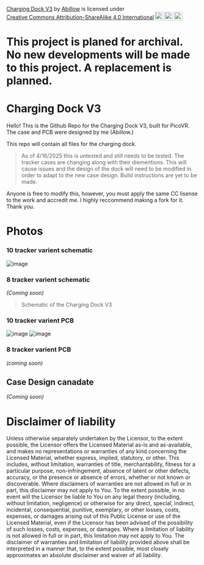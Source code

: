<p xmlns:cc="http://creativecommons.org/ns#" xmlns:dct="http://purl.org/dc/terms/"><a property="dct:title" rel="cc:attributionURL" href="https://github.com/Abillow1/Charging-Dock-V3">Charging Dock V3</a> by <a rel="cc:attributionURL dct:creator" property="cc:attributionName" href="https://github.com/Abillow1">Abillow</a> is licensed under <a href="https://creativecommons.org/licenses/by-sa/4.0/?ref=chooser-v1" target="_blank" rel="license noopener noreferrer" style="display:inline-block;">Creative Commons Attribution-ShareAlike 4.0 International<img style="height:22px!important;margin-left:3px;vertical-align:text-bottom;" src="https://mirrors.creativecommons.org/presskit/icons/cc.svg?ref=chooser-v1" alt=""><img style="height:22px!important;margin-left:3px;vertical-align:text-bottom;" src="https://mirrors.creativecommons.org/presskit/icons/by.svg?ref=chooser-v1" alt=""><img style="height:22px!important;margin-left:3px;vertical-align:text-bottom;" src="https://mirrors.creativecommons.org/presskit/icons/sa.svg?ref=chooser-v1" alt=""></a></p>

# This project is planed for archival. No new developments will be made to this project. A replacement is planned.

# Charging Dock V3

Hello! This is the Github Repo for the Charging Dock V3, built for PicoVR. 
The case and PCB were designed by me (Abillow.)

This repo will contain all files for the charging dock.

> As of 4/16/2025 this is untested and still needs to be tested. The tracker cases are changing along with their diementions. This will cause issues and the design of the dock will need to be modified in order to adapt to the new case design.
> Build instructions are yet to be made.

Anyone is free to modify this, however, you must apply the same CC lisense to the work and accredit me. I highly reccommend making a fork for it. Thank you.

# Photos
### 10 tracker varient schematic
![image](https://github.com/user-attachments/assets/a9c13df8-7b1f-47a7-809a-13a054fb1310)


### 8 tracker varient schematic
*(Coming soon)*
> Schematic of the Charging Dock V3

### 10 tracker varient PCB
![image](https://github.com/user-attachments/assets/1d1e5dbd-5f4c-4f1a-a9aa-77f86e2e74b3)
![image](https://github.com/user-attachments/assets/dabb42e3-7cc7-411a-8066-d4e3ab0db035)

### 8 tracker varient PCB
*(coming soon)*



## Case Design canadate 

*(Coming soon)*


# Disclaimer of liability

Unless otherwise separately undertaken by the Licensor, to the extent possible, the Licensor offers the Licensed Material as-is and as-available, and makes no representations or warranties of any kind concerning the Licensed Material, whether express, implied, statutory, or other. This includes, without limitation, warranties of title, merchantability, fitness for a particular purpose, non-infringement, absence of latent or other defects, accuracy, or the presence or absence of errors, whether or not known or discoverable. Where disclaimers of warranties are not allowed in full or in part, this disclaimer may not apply to You. To the extent possible, in no event will the Licensor be liable to You on any legal theory (including, without limitation, negligence) or otherwise for any direct, special, indirect, incidental, consequential, punitive, exemplary, or other losses, costs, expenses, or damages arising out of this Public License or use of the Licensed Material, even if the Licensor has been advised of the possibility of such losses, costs, expenses, or damages. Where a limitation of liability is not allowed in full or in part, this limitation may not apply to You. The disclaimer of warranties and limitation of liability provided above shall be interpreted in a manner that, to the extent possible, most closely approximates an absolute disclaimer and waiver of all liability.
